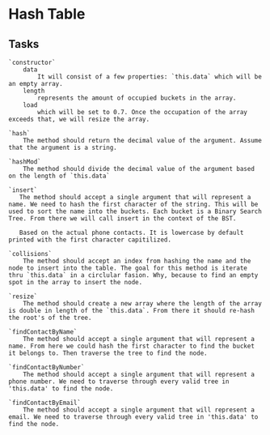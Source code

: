 # Hash Table

## Tasks
    `constructor`
        data
            It will consist of a few properties: `this.data` which will be an empty array.
        length
            represents the amount of occupied buckets in the array.
        load
            which will be set to 0.7. Once the occupation of the array exceeds that, we will resize the array.

    `hash`
        The method should return the decimal value of the argument. Assume that the argument is a string.

    `hashMod`
        The method should divide the decimal value of the argument based on the length of `this.data`

    `insert`
       The method should accept a single argument that will represent a name. We need to hash the first character of the string. This will be used to sort the name into the buckets. Each bucket is a Binary Search Tree. From there we will call insert in the context of the BST.

       Based on the actual phone contacts. It is lowercase by default printed with the first character capitilized.

    `collisions`
        The method should accept an index from hashing the name and the node to insert into the table. The goal for this method is iterate thru `this.data` in a circlular fasion. Why, because to find an empty spot in the array to insert the node.

    `resize`
        The method should create a new array where the length of the array is double in length of the `this.data`. From there it should re-hash the root's of the tree.

    `findContactByName`
        The method should accept a single argument that will represent a name. From here we could hash the first character to find the bucket it belongs to. Then traverse the tree to find the node.

    `findContactByNumber`
        The method should accept a single argument that will represent a phone number. We need to traverse through every valid tree in 'this.data' to find the node.

    `findContactByEmail`
        The method should accept a single argument that will represent a email. We need to traverse through every valid tree in 'this.data' to find the node.
